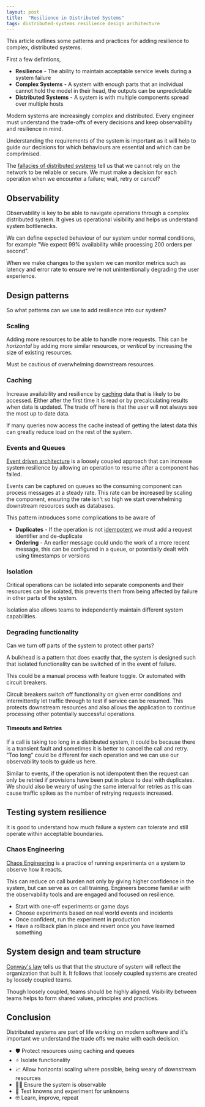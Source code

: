 ```yaml
---
layout: post
title:  "Resilience in Distributed Systems"
tags: distributed-systems resilience design architecture
---
```


This article outlines some patterns and practices for adding resilience to complex, distributed systems.

First a few defintions,

- **Resilience** - The ability to maintain acceptable service levels during a system failure
- **Complex Systems** - A system with enough parts that an individual cannot hold the model in their head, the outputs can be unpredictable
- **Distributed Systems** - A system is with multiple components spread over multiple hosts

Modern systems are increasingly complex and distributed.
Every engineer must understand the trade-offs of every decisions and keep observability and resilience in mind.

Understanding the requirements of the system is important as it will help to guide our decisions for which behaviours are essential and which can be comprimised.

The [fallacies of distributed systems](http://wiki.c2.com/?EightFallaciesOfDistributedComputing) tell us that we cannot rely on the network to be reliable or secure. We must make a decision for each operation when we encounter a failure; wait, retry or cancel?

## Observability

Observability is key to be able to navigate operations through a complex distributed system. It gives us operational visibility and helps us understand system bottlenecks.

We can define expected behaviour of our system under normal conditions, for example "We expect 99% availability while processing 200 orders per second".

When we make changes to the system we can monitor metrics such as latency and error rate to ensure we're not unintentionally degrading the user experience.

## Design patterns

So what patterns can we use to add resilience into our system?

### Scaling

Adding more resources to be able to handle more requests.
This can be _horizontal_ by adding more similar resources, or _veritical_ by increasing the size of existing resources.

Must be cautious of overwhelming downstream resources.

### Caching

Increase availability and resilience by [caching](https://aws.amazon.com/caching/) data that is likely to be accessed. Either after the first time it is read or by precalculating results when data is updated.
The trade off here is that the user will not always see the most up to date data.

If many queries now access the cache instead of getting the latest data this can greatly reduce load on the rest of the system.

### Events and Queues

[Event driven architecture](https://martinfowler.com/articles/201701-event-driven.html) is a loosely coupled approach that can increase system resilience by allowing an operation to resume after a component has failed.

Events can be captured on queues so the consuming component can process messages at a steady rate.
This rate can be increased by scaling the component, ensuring the rate isn't so high we start overwhelming downstream resources such as databases.

This pattern introduces some complications to be aware of
- **Duplicates** - If the operation is not [idempotent](https://en.wikipedia.org/wiki/Idempotence) we must add a request identifier and de-duplicate
- **Ordering** - An earlier message could undo the work of a more recent message, this can be configured in a queue, or potentially dealt with using timestamps or versions

### Isolation

Critical operations can be isolated into separate components and their resources can be isolated, this prevents them from being affected by failure in other parts of the system.

Isolation also allows teams to independently maintain different system capabilities.

### Degrading functionality

Can we turn off parts of the system to protect other parts?

A bulkhead is a pattern that does exactly that, the system is designed such that isolated functionality can be switched of in the event of failure.

This could be a manual process with feature toggle. Or automated with circuit breakers.

Circuit breakers switch off functionality on given error conditions and intermittently let traffic through to test if service can be resumed.
This protects downstream resources and also allows the application to continue processing other potentially successful operations.

#### Timeouts and Retries

If a call is taking too long in a distributed system, it could be because there is a transient fault and sometimes it is better to cancel the call and retry.
"Too long" could be different for each operation and we can use our observability tools to guide us here.

Similar to events, if the operation is not idempotent then the request can only be retried if provisions have been put in place to deal with duplicates.
We should also be weary of using the same interval for retries as this can cause traffic spikes as the number of retrying requests increased.

## Testing system resilience

It is good to understand how much failure a system can tolerate and still operate within acceptable boundaries.

### Chaos Engineering

[Chaos Engineering](https://principlesofchaos.org/) is a practice of running experiments on a system to observe how it reacts.

This can reduce on call burden not only by giving higher confidence in the system, but can serve as on call training. Engineers become familiar with the observability tools and are engaged and focused on resilience.

- Start with one-off experiments or game days
- Choose experiments based on real world events and incidents
- Once confident, run the experiment in production
- Have a rollback plan in place and revert once you have learned something

## System design and team structure

[Conway's law](https://www.thoughtworks.com/insights/blog/demystifying-conways-law) tells us that that the structure of system will reflect the organization that built it. It follows that loosely coupled systems are created by loosely coupled teams.

Though loosely coupled, teams should be highly aligned. Visibility between teams helps to form shared values, principles and practices.

## Conclusion

Distributed systems are part of life working on modern software and it's important we understand the trade offs we make with each decision.

- 🛡 Protect resources using caching and queues
- ⭐️ Isolate functionality
- 📈 Allow horizontal scaling where possible, being weary of downstream resources
- 🕵️‍♀️ Ensure the system is observable
- 🧪 Test knowns and experiment for unknowns
- 🤓 Learn, improve, repeat
